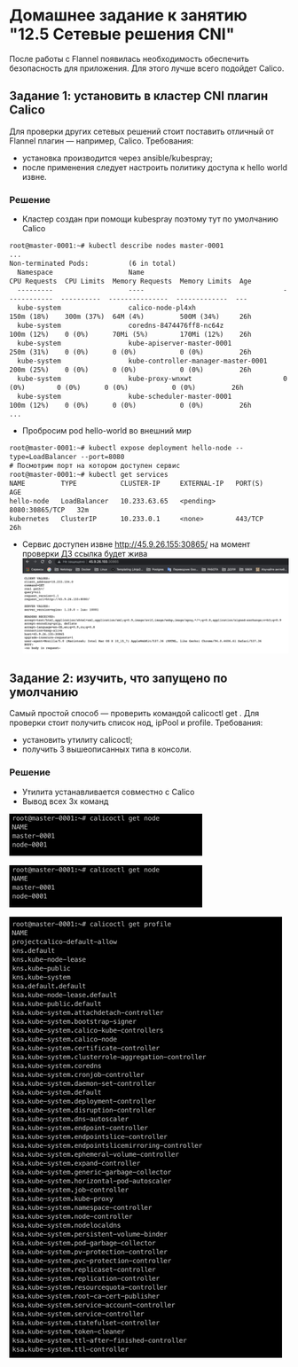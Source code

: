 # Домашнее задание к занятию "12.5 Сетевые решения CNI"
После работы с Flannel появилась необходимость обеспечить безопасность для приложения. Для этого лучше всего подойдет Calico.
## Задание 1: установить в кластер CNI плагин Calico
Для проверки других сетевых решений стоит поставить отличный от Flannel плагин — например, Calico. Требования: 
* установка производится через ansible/kubespray;
* после применения следует настроить политику доступа к hello world извне.

### Решение

- Кластер создан при помощи kubespray поэтому тут по умолчанию Calico

```
root@master-0001:~# kubectl describe nodes master-0001
...
Non-terminated Pods:          (6 in total)
  Namespace                   Name                                   CPU Requests  CPU Limits  Memory Requests  Memory Limits  Age
  ---------                   ----                                   ------------  ----------  ---------------  -------------  ---
  kube-system                 calico-node-pl4xh                      150m (18%)    300m (37%)  64M (4%)         500M (34%)     26h
  kube-system                 coredns-8474476ff8-nc64z               100m (12%)    0 (0%)      70Mi (5%)        170Mi (12%)    26h
  kube-system                 kube-apiserver-master-0001             250m (31%)    0 (0%)      0 (0%)           0 (0%)         26h
  kube-system                 kube-controller-manager-master-0001    200m (25%)    0 (0%)      0 (0%)           0 (0%)         26h
  kube-system                 kube-proxy-wnxwt                       0 (0%)        0 (0%)      0 (0%)           0 (0%)         26h
  kube-system                 kube-scheduler-master-0001             100m (12%)    0 (0%)      0 (0%)           0 (0%)         26h
...
```
- Пробросим pod hello-world во внешний мир
```shell
root@master-0001:~# kubectl expose deployment hello-node --type=LoadBalancer --port=8080
# Посмотрим порт на котором доступен сервис
root@master-0001:~# kubectl get services
NAME         TYPE           CLUSTER-IP     EXTERNAL-IP   PORT(S)          AGE
hello-node   LoadBalancer   10.233.63.65   <pending>     8080:30865/TCP   32m
kubernetes   ClusterIP      10.233.0.1     <none>        443/TCP          26h
```
- Сервис доступен извне http://45.9.26.155:30865/ на момент проверки ДЗ ссылка будет жива
![img.png](img.png)

## Задание 2: изучить, что запущено по умолчанию
Самый простой способ — проверить командой calicoctl get <type>. Для проверки стоит получить список нод, ipPool и profile.
Требования: 
* установить утилиту calicoctl;
* получить 3 вышеописанных типа в консоли.

### Решение
- Утилита устанавливается совместно с Calico
- Вывод всех 3х команд
 
![img_1.png](img_1.png)

![img_2.png](img_2.png)

![img_4.png](img_4.png)
